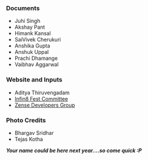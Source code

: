 ### Documents
  - Juhi Singh
  - Akshay Pant
  - Himank Kansal
  - SaiVivek Cherukuri
  - Anshika Gupta
  - Anshuk Uppal
  - Prachi Dhamange
  - Vaibhav Aggarwal

### Website and Inputs
  - Aditya Thiruvengadam
  - <a href="https://www.facebook.com/iiitb.infin8/?ref=aymt_homepage_panel" target="_blank"> Infin8 Fest Committee </a>
  - <a href="http://zense.co.in" target="_blank"> Zense Developers Group </a>
  
### Photo Credits
  - Bhargav Sridhar
  - Tejas Kotha

***Your name could be here next year....so come quick :P***
